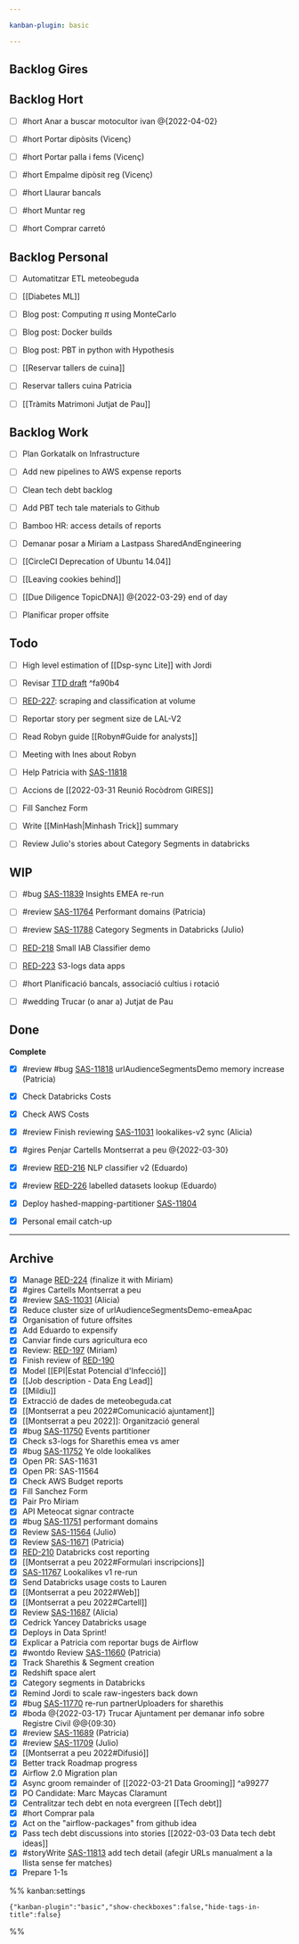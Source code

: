 ```yaml
---

kanban-plugin: basic

---
```


## Backlog Gires



## Backlog Hort

- [ ] #hort Anar a buscar motocultor ivan @{2022-04-02}
- [ ] #hort Portar dipòsits (Vicenç)
- [ ] #hort Portar palla i fems (Vicenç)
- [ ] #hort Empalme dipòsit reg (Vicenç)
- [ ] #hort Llaurar bancals
- [ ] #hort Muntar reg
- [ ] #hort Comprar carretó


## Backlog Personal

- [ ] Automatitzar ETL meteobeguda
- [ ] [[Diabetes ML]]
- [ ] Blog post: Computing $\pi$ using MonteCarlo
- [ ] Blog post: Docker builds
- [ ] Blog post: PBT in python with Hypothesis
- [ ] [[Reservar tallers de cuina]]
- [ ] Reservar tallers cuina Patricia
- [ ] [[Tràmits Matrimoni Jutjat de Pau]]


## Backlog Work

- [ ] Plan Gorkatalk on Infrastructure
- [ ] Add new pipelines to AWS expense reports
- [ ] Clean tech debt backlog
- [ ] Add PBT tech tale materials to Github
- [ ] Bamboo HR: access details of reports
- [ ] Demanar posar a Miriam a Lastpass SharedAndEngineering
- [ ] [[CircleCI  Deprecation of Ubuntu 14.04]]
- [ ] [[Leaving cookies behind]]
- [ ] [[Due Diligence TopicDNA]] @{2022-03-29} end of day
- [ ] Planificar proper offsite


## Todo

- [ ] High level estimation of  [[Dsp-sync Lite]] with Jordi
- [ ] Revisar [TTD draft](https://hybridtheory.atlassian.net/wiki/spaces/EN/pages/3347054599/2022-03+The+Trade+Desk+Integration+Analysis) ^fa90b4
- [ ] [RED-227](https://hybridtheory.atlassian.net/browse/RED-227): scraping and classification at volume
- [ ] Reportar story per segment size de LAL-V2
- [ ] Read Robyn guide [[Robyn#Guide for analysts]]
- [ ] Meeting with Ines about Robyn
- [ ] Help Patricia with [SAS-11818](https://hybridtheory.atlassian.net/browse/SAS-11818)
- [ ] Accions de [[2022-03-31 Reunió Rocòdrom GIRES]]
- [ ] Fill Sanchez Form
- [ ] Write [[MinHash|Minhash Trick]] summary
- [ ] Review Julio's stories about Category Segments in databricks


## WIP

- [ ] #bug [SAS-11839](https://hybridtheory.atlassian.net/browse/SAS-11839) Insights EMEA re-run
- [ ] #review [SAS-11764](https://hybridtheory.atlassian.net/browse/SAS-11764) Performant domains (Patricia)
- [ ] #review [SAS-11788](https://hybridtheory.atlassian.net/browse/SAS-11788) Category Segments in Databricks (Julio)
- [ ] [RED-218](https://hybridtheory.atlassian.net/browse/RED-218) Small IAB Classifier demo
- [ ] [RED-223](https://hybridtheory.atlassian.net/browse/RED-223) S3-logs data apps
- [ ] #hort Planificació bancals, associació cultius i rotació
- [ ] #wedding Trucar (o anar a) Jutjat de Pau


## Done

**Complete**
- [x] #review #bug [SAS-11818](https://hybridtheory.atlassian.net/browse/SAS-11818) urlAudienceSegmentsDemo memory increase (Patricia)
- [x] Check Databricks Costs
- [x] Check AWS Costs
- [x] #review Finish reviewing [SAS-11031](https://hybridtheory.atlassian.net/browse/SAS-11031) lookalikes-v2 sync (Alicia)
- [x] #gires Penjar Cartells Montserrat a peu @{2022-03-30}
- [x] #review [RED-216](https://hybridtheory.atlassian.net/browse/RED-216) NLP classifier v2 (Eduardo)
- [x] #review [RED-226](https://hybridtheory.atlassian.net/browse/RED-226) labelled datasets lookup (Eduardo)
- [x] Deploy hashed-mapping-partitioner [SAS-11804](https://hybridtheory.atlassian.net/browse/SAS-11804)
- [x] Personal email catch-up


***

## Archive

- [x] Manage [RED-224](https://hybridtheory.atlassian.net/browse/RED-224) (finalize it with Miriam)
- [x] #gires Cartells Montserrat a peu
- [x] #review [SAS-11031](https://hybridtheory.atlassian.net/browse/SAS-11031) (Alicia)
- [x] Reduce cluster size of urlAudienceSegmentsDemo-emeaApac
- [x] Organisation of future offsites
- [x] Add Eduardo to expensify
- [x] Canviar finde curs agricultura eco
- [x] Review: [RED-197](https://hybridtheory.atlassian.net/browse/RED-197) (Miriam)
- [x] Finish review of [RED-190](https://hybridtheory.atlassian.net/browse/RED-190)
- [x] Model [[EPI|Estat Potencial d'Infecció]]
- [x] [[Job description - Data Eng Lead]]
- [x] [[Mildiu]]
- [x] Extracció de dades de meteobeguda.cat
- [x] [[Montserrat a peu 2022#Comunicació ajuntament]]
- [x] [[Montserrat a peu 2022]]: Organització general
- [x] #bug [SAS-11750](https://hybridtheory.atlassian.net/browse/SAS-11750) Events partitioner
- [x] Check s3-logs for Sharethis emea vs amer
- [x] #bug [SAS-11752](https://hybridtheory.atlassian.net/browse/SAS-11752) Ye olde lookalikes
- [x] Open PR: SAS-11631
- [x] Open PR: SAS-11564
- [x] Check AWS Budget reports
- [x] Fill Sanchez Form
- [x] Pair Pro Míriam
- [x] API Meteocat signar contracte
- [x] #bug [SAS-11751](https://hybridtheory.atlassian.net/browse/SAS-11751) performant domains
- [x] Review [SAS-11564](https://hybridtheory.atlassian.net/browse/SAS-11564) (Julio)
- [x] Review [SAS-11671](https://hybridtheory.atlassian.net/browse/SAS-11671) (Patricia)
- [x] [RED-210](https://hybridtheory.atlassian.net/browse/RED-210) Databricks cost reporting
- [x] [[Montserrat a peu 2022#Formulari inscripcions]]
- [x] [SAS-11767](https://hybridtheory.atlassian.net/browse/SAS-11767) Lookalikes v1 re-run
- [x] Send Databricks usage costs to Lauren
- [x] [[Montserrat a peu 2022#Web]]
- [x] [[Montserrat a peu 2022#Cartell]]
- [x] Review [SAS-11687](https://hybridtheory.atlassian.net/browse/SAS-11687) (Alicia)
- [x] Cedrick Yancey Databricks usage
- [x] Deploys in Data Sprint!
- [x] Explicar a Patricia com reportar bugs de Airflow
- [x] #wontdo Review [SAS-11660](https://hybridtheory.atlassian.net/browse/SAS-11660) (Patricia)
- [x] Track Sharethis & Segment creation
- [x] Redshift space alert
- [x] Category segments in Databricks
- [x] Remind Jordi to scale raw-ingesters back down
- [x] #bug [SAS-11770](https://hybridtheory.atlassian.net/browse/SAS-11770) re-run partnerUploaders for sharethis
- [x] #boda @{2022-03-17} Trucar Ajuntament per demanar info sobre Registre Civil @@{09:30}
- [x] #review [SAS-11689](https://hybridtheory.atlassian.net/browse/SAS-11689) (Patricia)
- [x] #review [SAS-11709](https://hybridtheory.atlassian.net/browse/SAS-11709) (Julio)
- [x] [[Montserrat a peu 2022#Difusió]]
- [x] Better track Roadmap progress
- [x] Airflow 2.0 Migration plan
- [x] Async groom remainder of [[2022-03-21 Data Grooming]] ^a99277
- [x] PO Candidate: Marc Maycas Claramunt
- [x] Centralitzar tech debt en nota evergreen [[Tech debt]]
- [x] #hort Comprar pala
- [x] Act on the "airflow-packages" from github idea
- [x] Pass tech debt discussions into stories [[2022-03-03 Data tech debt ideas]]
- [x] #storyWrite [SAS-11813](https://hybridtheory.atlassian.net/browse/SAS-11813) add tech detail (afegir URLs manualment a la llista sense fer matches)
- [x] Prepare 1-1s

%% kanban:settings
```
{"kanban-plugin":"basic","show-checkboxes":false,"hide-tags-in-title":false}
```
%%
